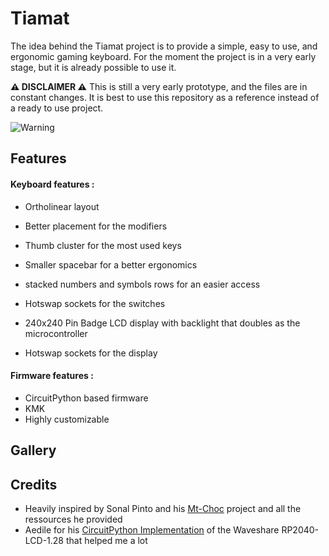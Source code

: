 # Tiamat

The idea behind the Tiamat project is to provide a simple, easy to use, and ergonomic gaming keyboard.
For the moment the project is in a very early stage, but it is already possible to use it.

**⚠ DISCLAIMER ⚠**
This is still a very early prototype, and the files are in constant changes. It is best to use this repository as a reference instead of a ready to use project.

<picture>
   <source media="(prefers-color-scheme: light)" srcset="https://github.com/Mqxx/GitHub-Markdown/blob/main/blockquotes/badge/light-theme/warning.svg">
   <img alt="Warning" src="https://github.com/Mqxx/GitHub-Markdown/blob/main/blockquotes/badge/dark-theme/warning.svg">
</picture><br>

## Features

#### Keyboard features : 
- Ortholinear layout
- Better placement for the modifiers
- Thumb cluster for the most used keys
- Smaller spacebar for a better ergonomics
- stacked numbers and symbols rows for an easier access
- Hotswap sockets for the switches

- 240x240 Pin Badge LCD display with backlight that doubles as the microcontroller
- Hotswap sockets for the display

#### Firmware features :

- CircuitPython based firmware
- KMK
- Highly customizable


## Gallery


## Credits

- Heavily inspired by Sonal Pinto and his [Mt-Choc](https://github.com/SonalPinto/mt-choc) project and all the ressources he provided
- Aedile for his [CircuitPython Implementation](https://github.com/aedile/circuit_python_wsRP2040128) of the Waveshare RP2040-LCD-1.28 that helped me a lot
